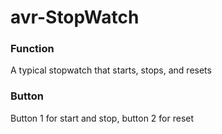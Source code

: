 # avr-StopWatch

### Function
A typical stopwatch that starts, stops, and resets
### Button
Button 1 for start and stop, button 2 for reset
